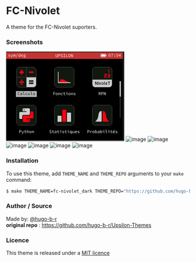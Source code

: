 # FC-Nivolet
A theme for the FC-Nivolet suporters.

### Screenshots
![image](screenshots/home1.png)
![image](screenshots/home2.png)
![image](screenshots/calculation.png)
![image](screenshots/graph.png)
![image](screenshots/python.png)
![image](screenshots/atomic.png)
![image](screenchots/settings.png)

### Installation
To use this theme, add `THEME_NAME` and `THEME_REPO` arguments to your `make` command:
```bash
$ make THEME_NAME=fc-nivolet_dark THEME_REPO="https://github.com/hugo-b-r/Upsilon-Themes"
```

### Author / Source
Made by: [@hugo-b-r](https://github.com/hugo-b-r)
<br>
**original repo** : https://github.com/hugo-b-r/Upsilon-Themes

### Licence
This theme is released under a [MIT licence](https://choosealicense.com/licenses/mit/)
